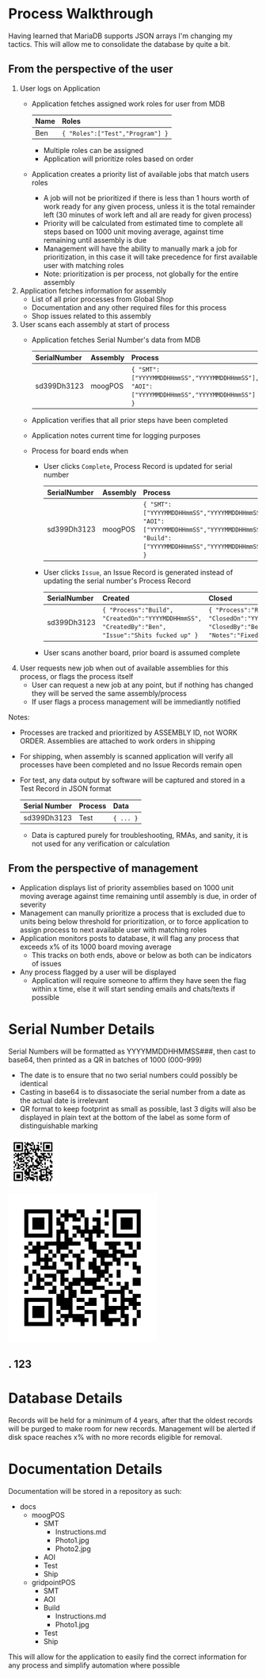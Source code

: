 # Process Walkthrough
Having learned that MariaDB supports JSON arrays I'm changing my tactics. This will allow me to consolidate the database by quite a bit.

## From the perspective of the user
1. User logs on Application
   - Application fetches assigned work roles for user from MDB
   
     Name | Roles
     ---- | -----
     Ben | `{ "Roles":["Test","Program"] }`
     
     - Multiple roles can be assigned
     - Application will prioritize roles based on order
   - Application creates a priority list of available jobs that match users roles
     - A job will not be prioritized if there is less than 1 hours worth of work ready for any given process, unless it is the total remainder left (30 minutes of work left and all are ready for given process)
     - Priority will be calculated from estimated time to complete all steps based on 1000 unit moving average, against time remaining until assembly is due
     - Management will have the ability to manually mark a job for prioritization, in this case it will take precedence for first available user with matching roles
     - Note: prioritization is per process, not globally for the entire assembly
2. Application fetches information for assembly
   - List of all prior processes from Global Shop
   - Documentation and any other required files for this process
   - Shop issues related to this assembly
3. User scans each assembly at start of process
   - Application fetches Serial Number's data from MDB
   
     SerialNumber | Assembly | Process
     ------------- | -------- | -------
     sd399Dh3123 | moogPOS | `{ "SMT":["YYYYMMDDHHmmSS","YYYYMMDDHHmmSS"], "AOI":["YYYYMMDDHHmmSS","YYYYMMDDHHmmSS"] }`
     
   - Application verifies that all prior steps have been completed
   - Application notes current time for logging purposes
   - Process for board ends when
     - User clicks `Complete`, Process Record is updated for serial number
     
       SerialNumber | Assembly | Process
       ------------- | -------- | -------
       sd399Dh3123 | moogPOS | `{ "SMT":["YYYYMMDDHHmmSS","YYYYMMDDHHmmSS"], "AOI":["YYYYMMDDHHmmSS","YYYYMMDDHHmmSS"], "Build":["YYYYMMDDHHmmSS","YYYYMMDDHHmmSS"] }`
     
     - User clicks `Issue`, an Issue Record is generated instead of updating the serial number's Process Record
       
       SerialNumber | Created | Closed
       ------------- | ----- | ------
       sd399Dh3123 | `{ "Process":"Build", "CreatedOn":"YYYYMDDHHmmSS", "CreatedBy":"Ben", "Issue":"Shits fucked up" }` | `{ "Process":"Rework", "ClosedOn":"YYYYMMDDHHmmSS", "ClosedBy":"Ben", "Notes":"Fixed everything" }`
     
     - User scans another board, prior board is assumed complete
4. User requests new job when out of available assemblies for this process, or flags the process itself
   - User can request a new job at any point, but if nothing has changed they will be served the same assembly/process
   - If user flags a process management will be immediantly notified   

Notes:
- Processes are tracked and prioritized by ASSEMBLY ID, not WORK ORDER. Assemblies are attached to work orders in shipping
- For shipping, when assembly is scanned application will verify all processes have been completed and no Issue Records remain open
- For test, any data output by software will be captured and stored in a Test Record in JSON format
  
  Serial Number | Process | Data
  ------------- | ------- | ----
  sd399Dh3123 | Test | `{ ... }`
  
  - Data is captured purely for troubleshooting, RMAs, and sanity, it is not used for any verification or calculation
  
## From the perspective of management
- Application displays list of priority assemblies based on 1000 unit moving average against time remaining until assembly is due, in order of severity
- Management can manully prioritize a process that is excluded due to units being below threshold for prioritization, or to force application to assign process to next available user with matching roles
- Application monitors posts to database, it will flag any process that exceeds x% of its 1000 board moving average
  - This tracks on both ends, above or below as both can be indicators of issues
- Any process flagged by a user will be displayed
  - Application will require someone to affirm they have seen the flag within x time, else it will start sending emails and chats/texts if possible
  
# Serial Number Details
Serial Numbers will be formatted as YYYYMMDDHHMMSS###, then cast to base64, then printed as a QR in batches of 1000 (000-999)
  - The date is to ensure that no two serial numbers could possibly be identical
  - Casting in base64 is to dissasociate the serial number from a date as the actual date is irrelevant
  - QR format to keep footprint as small as possible, last 3 digits will also be displayed in plain text at the bottom of the label as some form of distinguishable marking

<img align="center" width="100" height="100" src="Unitag_QRCode_1607393414668.png">

![QRC](Unitag_QRCode_1607393414668.png)
  
## .      123
  
# Database Details
Records will be held for a minimum of 4 years, after that the oldest records will be purged to make room for new records. Management will be alerted if disk space reaches x% with no more records eligible for removal.

# Documentation Details
Documentation will be stored in a repository as such:
- docs
  - moogPOS
    - SMT
      - Instructions.md
      - Photo1.jpg
      - Photo2.jpg
    - AOI
    - Test
    - Ship
  - gridpointPOS
    - SMT
    - AOI
    - Build
      - Instructions.md
      - Photo1.jpg
    - Test
    - Ship

This will allow for the application to easily find the correct information for any process and simplify automation where possible
